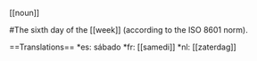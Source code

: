 [[noun]]

#The sixth day of the [[week]] (according to the ISO 8601 norm).

==Translations==
*es: sábado
*fr: [[samedi]]
*nl: [[zaterdag]]